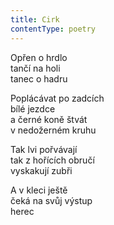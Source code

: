```yaml
---
title: Cirk
contentType: poetry
---
```


<section>

Opřen o hrdlo  
tančí na holi  
tanec o hadru

Poplácávat po zadcích  
bílé jezdce  
a černé koně štvát  
v nedožerném kruhu

Tak lvi pořvávají  
tak z hořících obručí  
vyskakují zubři

A v kleci ještě  
čeká na svůj výstup  
herec

</section>
